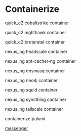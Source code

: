 # Containerize 

quick_c2 cobaltstrike container

quick_c2 nighthawk container

quick_c2 bruteratel container

nexus_ng headscale container

nexus_ng apt-cacher-ng container

nexus_ng dnsmasq container

nexus_ng neo4j container

nexus_ng squid container

nexus_ng syncthing container

nexus_ng tailscale container

containerize pulumi

<a href="https://www.messenger.com">messenger</a>

